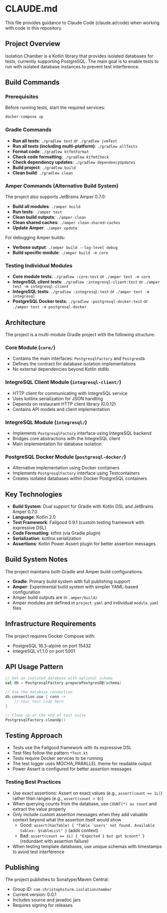 # CLAUDE.md

This file provides guidance to Claude Code (claude.ai/code) when working with code in this repository.

## Project Overview

Isolation Chamber is a Kotlin library that provides isolated databases for tests, currently supporting PostgreSQL. The main goal is to enable tests to run with isolated database instances to prevent test interference.

## Build Commands

### Prerequisites
Before running tests, start the required services:
```bash
docker-compose up
```

### Gradle Commands
- **Run all tests**: `./gradlew test` or `./gradlew jvmTest`
- **Run all tests (including multi-platform)**: `./gradlew allTests`
- **Format code**: `./gradlew ktfmtFormat`
- **Check code formatting**: `./gradlew ktfmtCheck`
- **Check dependency updates**: `./gradlew dependencyUpdates`
- **Build project**: `./gradlew build`
- **Clean build**: `./gradlew clean`

### Amper Commands (Alternative Build System)
The project also supports JetBrains Amper 0.7.0:
- **Build all modules**: `./amper build`
- **Run tests**: `./amper test`
- **Clean build outputs**: `./amper clean`
- **Clean shared caches**: `./amper clean-shared-caches`
- **Update Amper**: `./amper update`

For debugging Amper builds:
- **Verbose output**: `./amper build --log-level debug`
- **Build specific module**: `./amper build -m core`

### Testing Individual Modules
- **Core module tests**: `./gradlew :core:test` or `./amper test -m core`
- **IntegreSQL client tests**: `./gradlew :integresql-client:test` or `./amper test -m integresql-client`
- **IntegreSQL tests**: `./gradlew :integresql:test` or `./amper test -m integresql`
- **PostgreSQL Docker tests**: `./gradlew :postgresql-docker:test` or `./amper test -m postgresql-docker`

## Architecture

The project is a multi-module Gradle project with the following structure:

### Core Module (`core/`)
- Contains the main interfaces: `PostgresqlFactory` and `PostgresDb`
- Defines the contract for database isolation implementations
- No external dependencies beyond Kotlin stdlib

### IntegreSQL Client Module (`integresql-client/`)
- HTTP client for communicating with IntegreSQL service
- Uses kotlinx.serialization for JSON handling
- Depends on restaurant HTTP client library (0.0.12)
- Contains API models and client implementation

### IntegreSQL Module (`integresql/`)
- Implements `PostgresqlFactory` interface using IntegreSQL backend
- Bridges core abstractions with the IntegreSQL client
- Main implementation for database isolation

### PostgreSQL Docker Module (`postgresql-docker/`)
- Alternative implementation using Docker containers
- Implements `PostgresqlFactory` interface using Testcontainers
- Creates isolated databases within Docker PostgreSQL containers

## Key Technologies

- **Build System**: Dual support for Gradle with Kotlin DSL and JetBrains Amper 0.7.0
- **Language**: Kotlin 2.0
- **Test Framework**: Failgood 0.9.1 (custom testing framework with expressive DSL)
- **Code Formatting**: ktfmt (via Gradle plugin)
- **Serialization**: kotlinx.serialization
- **Assertions**: Kotlin Power Assert plugin for better assertion messages

## Build System Notes

The project maintains both Gradle and Amper build configurations:
- **Gradle**: Primary build system with full publishing support
- **Amper**: Experimental build system with simpler YAML-based configuration
- Amper build outputs are in `.amper/build/`
- Amper modules are defined in `project.yaml` and individual `module.yaml` files

## Infrastructure Requirements

The project requires Docker Compose with:
- PostgreSQL 16.3-alpine on port 15432
- IntegreSQL v1.1.0 on port 5001

## API Usage Pattern

```kotlin
// Get an isolated database with optional schema
val db = PostgresqlFactory.preparePostgresDB(schema)

// Use the database connection
db.connection.use { conn ->
    // Your test code here
}

// Clean up at the end of test suite
PostgresqlFactory.cleanUp()
```

## Testing Approach

- Tests use the Failgood framework with its expressive DSL
- Test files follow the pattern `*Test.kt`
- Tests require Docker services to be running
- The test logger uses MOCHA_PARALLEL theme for readable output
- Power Assert is configured for better assertion messages

### Testing Best Practices

- Use exact assertions: Assert on exact values (e.g., `assert(count == 1L)`) rather than ranges (e.g., `assert(count > 0)`)
- When querying counts from the database, use `COUNT(*) as count` and extract the value properly
- Only include custom assertion messages when they add valuable context beyond what the assertion itself would show
  - Good: `assert(hasTable) { "Table 'users' not found. Available tables: $tableList" }` (adds context)
  - Bad: `assert(count == 1L) { "Expected 1 but got $count" }` (redundant with assertion failure)
- When testing template databases, use unique schemas with timestamps to avoid test interference

## Publishing

The project publishes to Sonatype/Maven Central:
- Group ID: `com.christophsturm.isolationchamber`
- Current version: 0.0.1
- Includes source and javadoc jars
- Requires signing for releases